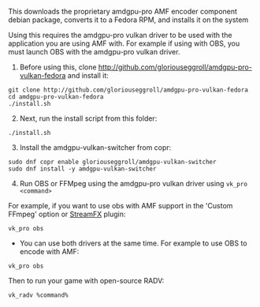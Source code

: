 This downloads the proprietary amdgpu-pro AMF encoder component debian package, converts it to a Fedora RPM, and installs it  on the system

Using this requires the amdgpu-pro vulkan driver to be used with the application you are using AMF with. For example if using with OBS, you must launch OBS with the amdgpu-pro vulkan driver.

1. Before using this, clone http://github.com/gloriouseggroll/amdgpu-pro-vulkan-fedora and install it:

```
git clone http://github.com/gloriouseggroll/amdgpu-pro-vulkan-fedora
cd amdgpu-pro-vulkan-fedora
./install.sh
```

2. Next, run the install script from this folder:
```
./install.sh
```

3. Install the amdgpu-vulkan-switcher from copr:
```
sudo dnf copr enable gloriouseggroll/amdgpu-vulkan-switcher 
sudo dnf install -y amdgpu-vulkan-switcher
```

4. Run OBS or FFMpeg using the amdgpu-pro vulkan driver using `vk_pro <command>`

For example, if you want to use obs with AMF support in the 'Custom FFmpeg' option or [StreamFX](https://github.com/Xaymar/obs-streamfx) plugin:

```
vk_pro obs
```

* You can use both drivers at the same time. For example to use OBS to encode with AMF:
```
vk_pro obs
```

Then to run your game with open-source RADV:
```
vk_radv %command%
```

